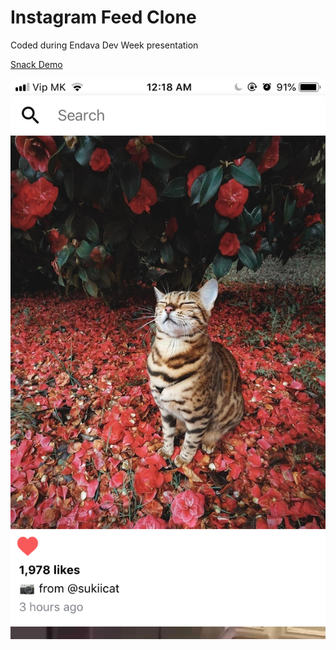 # Instagram Feed Clone

Coded during Endava Dev Week presentation

[Snack Demo](https://snack.expo.io/@git/github.com/sAleksovski/endava-dev-week)

![Screenshot](screenshot.png "Screenshot")
